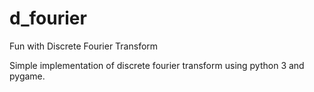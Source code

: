 # d_fourier
Fun with Discrete Fourier Transform

Simple implementation of discrete fourier transform using python 3 and pygame.
